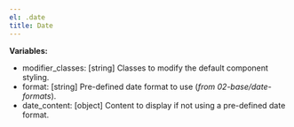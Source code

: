 ```yaml
---
el: .date
title: Date
---
```


__Variables:__
* modifier_classes: [string] Classes to modify the default component styling.
* format: [string] Pre-defined date format to use (_from 02-base/date-formats_).
* date_content: [object] Content to display if not using a pre-defined date format.
